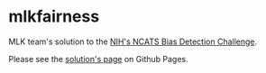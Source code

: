 # mlkfairness

MLK team's solution to the [NIH's NCATS Bias Detection Challenge](https://expeditionhacks.com/bias-detection-healthcare/).

Please see the [solution's page](https://aryanpoo.github.io/mlkfairness/) on Github Pages.

